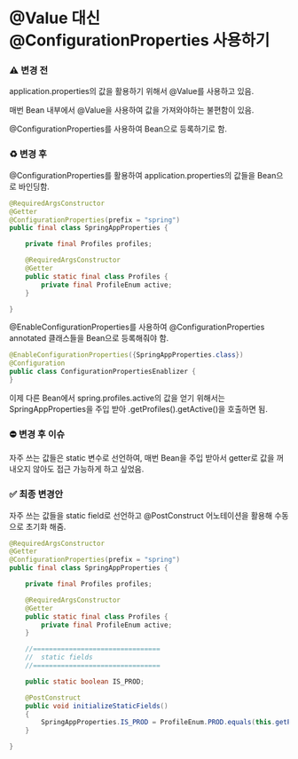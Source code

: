 # @Value 대신 @ConfigurationProperties 사용하기

### ⚠️ 변경 전
application.properties의 값을 활용하기 위해서 @Value를 사용하고 있음.

매번 Bean 내부에서 @Value을 사용하여 값을 가져와야하는 불편함이 있음.

@ConfigurationProperties를 사용하여 Bean으로 등록하기로 함.

### ♻️ 변경 후
@ConfigurationProperties를 활용하여 application.properties의 값들을 Bean으로 바인딩함.
```java
@RequiredArgsConstructor
@Getter
@ConfigurationProperties(prefix = "spring")
public final class SpringAppProperties {

    private final Profiles profiles;

    @RequiredArgsConstructor
    @Getter
    public static final class Profiles {
        private final ProfileEnum active;
    }

}
```

@EnableConfigurationProperties를 사용하여 @ConfigurationProperties annotated 클래스들을 Bean으로 등록해줘야 함.
```java
@EnableConfigurationProperties({SpringAppProperties.class})
@Configuration
public class ConfigurationPropertiesEnablizer {
}
```

이제 다른 Bean에서 spring.profiles.active의 값을 얻기 위해서는 SpringAppProperties을 주입 받아 .getProfiles().getActive()을 호출하면 됨.

### ⛔ 변경 후 이슈  
자주 쓰는 값들은 static 변수로 선언하여, 매번 Bean을 주입 받아서 getter로 값을 꺼내오지 않아도 접근 가능하게 하고 싶었음.

### ✅ 최종 변경안
자주 쓰는 값들을 static field로 선언하고 @PostConstruct 어노테이션을 활용해 수동으로 초기화 해줌. 
```java
@RequiredArgsConstructor
@Getter
@ConfigurationProperties(prefix = "spring")
public final class SpringAppProperties {

    private final Profiles profiles;

    @RequiredArgsConstructor
    @Getter
    public static final class Profiles {
        private final ProfileEnum active;
    }

    //================================
    //  static fields
    //================================

    public static boolean IS_PROD;

    @PostConstruct
    public void initializeStaticFields()
    {
        SpringAppProperties.IS_PROD = ProfileEnum.PROD.equals(this.getProfiles().active);
    }

}
```
